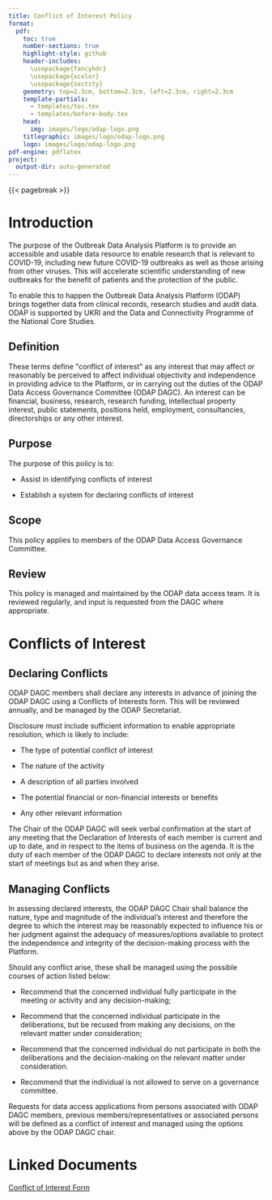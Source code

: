 ```yaml
---
title: Conflict of Interest Policy
format:
  pdf:
    toc: true
    number-sections: true
    highlight-style: github
    header-includes:
      \usepackage{fancyhdr}
      \usepackage{xcolor}
      \usepackage{sectsty}
    geometry: top=2.3cm, bottom=2.3cm, left=2.3cm, right=2.3cm
    template-partials:
      - templates/toc.tex
      - templates/before-body.tex
    head:
      img: images/logo/odap-logo.png
    titlegraphic: images/logo/odap-logo.png
    logo: images/logo/odap-logo.png
pdf-engine: pdflatex
project:
  output-dir: auto-generated
---
```


{{< pagebreak >}}
# Introduction

The purpose of the Outbreak Data Analysis Platform is to provide an accessible and usable data resource to enable research that is relevant to COVID-19, including new future COVID-19 outbreaks as well as those arising from other viruses. This will accelerate scientific understanding of new outbreaks for the benefit of patients and the protection of the public.

To enable this to happen the Outbreak Data Analysis Platform (ODAP) brings together data from clinical records, research studies and audit data. ODAP is supported by UKRI and the Data and Connectivity Programme of the National Core Studies.

## Definition

These terms define "conflict of interest" as any interest that may affect or reasonably be perceived to affect individual objectivity and independence in providing advice to the Platform, or in carrying out the duties of the ODAP Data Access Governance Committee (ODAP DAGC). An interest can be financial, business, research, research funding, intellectual property interest, public statements, positions held, employment, consultancies, directorships or any other interest.

## Purpose

The purpose of this policy is to:

- Assist in identifying conflicts of interest

- Establish a system for declaring conflicts of interest

## Scope

This policy applies to members of the ODAP Data Access Governance Committee.

## Review

This policy is managed and maintained by the ODAP data access team. It is reviewed regularly, and input is requested from the DAGC where appropriate.

# Conflicts of Interest

## Declaring Conflicts 

ODAP DAGC members shall declare any interests in advance of joining the ODAP DAGC using a Conflicts of Interests form. This will be reviewed annually, and be managed by the ODAP Secretariat.

Disclosure must include sufficient information to enable appropriate resolution, which is likely to include:

- The type of potential conflict of interest

- The nature of the activity

- A description of all parties involved

- The potential financial or non-financial interests or benefits

- Any other relevant information

The Chair of the ODAP DAGC will seek verbal confirmation at the start of any meeting that the Declaration of Interests of each member is current and up to date, and in respect to the items of business on the agenda. It is the duty of each member of the ODAP DAGC to declare interests not only at the start of meetings but as and when they arise.

## Managing Conflicts

In assessing declared interests, the ODAP DAGC Chair shall balance the nature, type and magnitude of the individual’s interest and therefore the degree to which the interest may be reasonably expected to influence his or her judgment against the adequacy of measures/options available to protect the independence and integrity of the decision-making process with the Platform.

Should any conflict arise, these shall be managed using the possible courses of action listed below:

- Recommend that the concerned individual fully participate in the meeting or activity and any decision-making;

- Recommend that the concerned individual participate in the deliberations, but be recused from making any decisions, on the relevant matter under consideration;

- Recommend that the concerned individual do not participate in both the deliberations and the decision-making on the relevant matter under consideration.

- Recommend that the individual is not allowed to serve on a governance committee.

Requests for data access applications from persons associated with ODAP DAGC members, previous members/representatives or associated persons will be defined as a conflict of interest and managed using the options above by the ODAP DAGC chair.

# Linked Documents

[Conflict of Interest Form](..)

